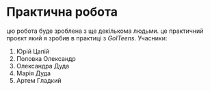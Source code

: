 # Практична робота
цю робота буде зроблена з ще декількома людьми. це практичний проєкт який я зробив в практиці з *GoITeens*.
Учасники:
1. Юрій Цапій
2. Половка Олександр
3. Олександра Дуда
4. Марія Дуда
5. Артем Гладкий
